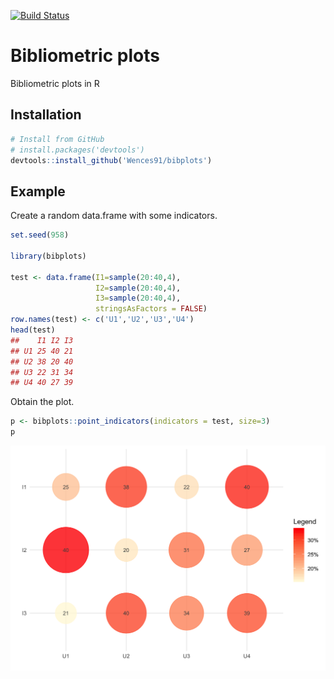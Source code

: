 
[![Build Status](https://travis-ci.org/Wences91/bibplots.svg?branch=master)](https://travis-ci.org/Wences91/bibplots)

# Bibliometric plots

Bibliometric plots in R

## Installation

``` r
# Install from GitHub
# install.packages('devtools')
devtools::install_github('Wences91/bibplots')
```

## Example

Create a random data.frame with some indicators.

``` r
set.seed(958)

library(bibplots)

test <- data.frame(I1=sample(20:40,4),
                   I2=sample(20:40,4),
                   I3=sample(20:40,4),
                   stringsAsFactors = FALSE)
row.names(test) <- c('U1','U2','U3','U4')
head(test)
##    I1 I2 I3
## U1 25 40 21
## U2 38 20 40
## U3 22 31 34
## U4 40 27 39
```

Obtain the plot.

``` r
p <- bibplots::point_indicators(indicators = test, size=3)
p
```

<img src="README_figs/README-unnamed-chunk-3-1.png" width="672" />
